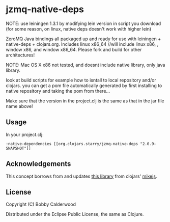 # jzmq-native-deps
NOTE: use leiningen 1.3.1 by modifying lein version in script you download (for some reason, on linux, native deps doesn't work with higher lein)

ZeroMQ Java bindings all packaged up and ready for use with leiningen + native-deps + clojars.org.
Includes linux x86_64 //will include  linux x86, , window x86, and window x86_64. Please fork and build for other architectures!

NOTE: Mac OS X x86 not tested, and doesnt include native library, only java library.

look at build scripts for example how to isntall to local repository and/or clojars. you can get a pom file automatically generated
by first installing to native repository and taking the pom from there...

Make sure that the version in the project.clj is the same as that in the jar file name above!

## Usage

In your project.clj:

    :native-dependencies [[org.clojars.starry/jzmq-native-deps "2.0.9-SNAPSHOT"]]
     
## Acknowledgements 

This concept borrows from and updates [this library](http://clojars.org/org.clojars.mikejs/jzmq-native-deps) from clojars' [mikejs](http://clojars.org/users/mikejs).

## License

Copyright (C) Bobby Calderwood

Distributed under the Eclipse Public License, the same as Clojure.
